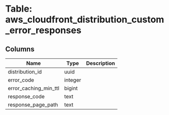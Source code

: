 
# Table: aws_cloudfront_distribution_custom_error_responses

## Columns
| Name        | Type           | Description  |
| ------------- | ------------- | -----  |
|distribution_id|uuid||
|error_code|integer||
|error_caching_min_ttl|bigint||
|response_code|text||
|response_page_path|text||
